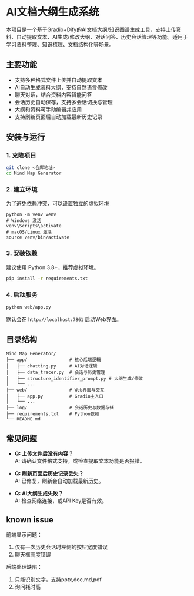 # AI文档大纲生成系统

本项目是一个基于Gradio+Dify的AI文档大纲/知识图谱生成工具，支持上传资料、自动提取文本、AI生成/修改大纲、对话问答、历史会话管理等功能。适用于学习资料整理、知识梳理、文档结构化等场景。

## 主要功能

- 支持多种格式文件上传并自动提取文本
- AI自动生成资料大纲，支持自然语言修改
- 聊天对话，结合资料内容智能问答
- 会话历史自动保存，支持多会话切换与管理
- 大纲和资料可手动编辑并应用
- 支持刷新页面后自动加载最新历史记录

## 安装与运行

### 1. 克隆项目

```bash
git clone <仓库地址>
cd Mind Map Generator
```
### 2. 建立环境

为了避免依赖冲突，可以设置独立的虚拟环境

```
python -m venv venv
# Windows 激活
venv\Scripts\activate
# macOS/Linux 激活
source venv/bin/activate
```

### 3. 安装依赖

建议使用 Python 3.8+，推荐虚拟环境。

```bash
pip install -r requirements.txt
```

### 4. 启动服务

```bash
python web/app.py
```

默认会在 `http://localhost:7861` 启动Web界面。

## 目录结构

```
Mind Map Generator/
├── app/                # 核心后端逻辑
│   ├── chatting.py     # AI对话逻辑
│   ├── data_tracer.py  # 会话与历史管理
│   ├── structure_identifier_prompt.py # 大纲生成/修改
│   └── ...
├── web/                # Web界面与交互
│   ├── app.py          # Gradio主入口
│   └── ...
├── log/                # 会话历史与数据存储
├── requirements.txt    # Python依赖
└── README.md
```

## 常见问题

- **Q: 上传文件后没有内容？**  
  A: 请确认文件格式支持，或检查提取文本功能是否报错。

- **Q: 刷新页面后历史记录丢失？**  
  A: 已修复，刷新会自动加载最新历史。

- **Q: AI大纲生成失败？**  
  A: 检查网络连接，或API Key是否有效。

## known issue

前端显示问题：

1. 仅有一次历史会话时左侧的按钮宽度错误
2. 聊天框高度错误

后端处理缺陷：

1. 只能识别文字，支持pptx,doc,md,pdf
2. 询问耗时高
